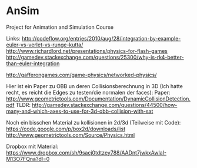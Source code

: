 # AnSim
Project for Animation and Simulation Course

Links:
http://codeflow.org/entries/2010/aug/28/integration-by-example-euler-vs-verlet-vs-runge-kutta/
http://www.richardlord.net/presentations/physics-for-flash-games
http://gamedev.stackexchange.com/questions/25300/why-is-rk4-better-than-euler-integration

http://gafferongames.com/game-physics/networked-physics/

Hier ist ein Paper zu OBB un deren Collisionsberechnung in 3D (Ich hatte recht, es reicht die Edges zu testen/die normalen der faces):
Paper: http://www.geometrictools.com/Documentation/DynamicCollisionDetection.pdf
TLDR: http://gamedev.stackexchange.com/questions/44500/how-many-and-which-axes-to-use-for-3d-obb-collision-with-sat

Noch ein bisschen Material zu kollisionen in 2d/3d (Teilweise mit Code):
https://code.google.com/p/box2d/downloads/list
http://www.geometrictools.com/Source/Physics.html

Dropbox mit Material:
https://www.dropbox.com/sh/9sacj0tdtzey788/AADnt7jwkxAwIaI-M13O7FQna?dl=0
